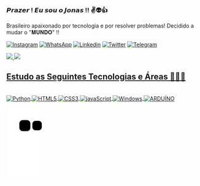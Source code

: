 ### 𝙋𝙧𝙖𝙯𝙚𝙧 ! 𝙀𝙪 𝙨𝙤𝙪 𝙤 𝙅𝙤𝙣𝙖𝙨 !! ✌️👽👍
Brasileiro apaixonado por tecnologia e por resolver problemas! Decidido a mudar o "𝐌𝐔𝐍𝐃𝐎" !!

[![Instagram](https://img.shields.io/badge/Instagram-E4405F?style=for-the-badge&logo=instagram&logoColor=white)](https://www.instagram.com/jot4_7bb/)
[![WhatsApp](https://img.shields.io/badge/WhatsApp-25D366?style=for-the-badge&logo=whatsapp&logoColor=white)](https://api.whatsapp.com/send?phone=5551996102246)
[![Linkedin](https://img.shields.io/badge/LinkedIn-0077B5?style=for-the-badge&logo=linkedin&logoColor=white)](https://www.linkedin.com/in/jonas-rambo-9a14a01a3/)
[![Twitter](https://img.shields.io/badge/Twitter-1DA1F2?style=for-the-badge&logo=twitter&logoColor=white)](https://twitter.com/EuOJonas)
[![Telegram](https://img.shields.io/badge/Telegram-2CA5E0?style=for-the-badge&logo=telegram&logoColor=white)](https://t.me/jot4_7bb)

<div>
  <a href="https://github.com/EuJonass">
  <img height="190em" src="https://github-readme-stats.vercel.app/api?username=EuJonass&show_icons=true&theme=radical"/>
  <img height="190em" src="https://github-readme-stats.vercel.app/api/top-langs/?username=EuJonass&theme=radical")]("https://github.com/anuraghazra/github-readme-stats"/>
</div>

## Estudo as Seguintes Tecnologias e Áreas 👨‍💻📓
<div style="display: inline_blocl"><br/>
    <img align="center"
    alt="Python" src="https://img.shields.io/badge/Python-3776AB?style=for-the-badge&logo=python&logoColor=white">
    <img align="center" alt="HTML5" src="https://img.shields.io/badge/HTML5-E34F26?style=for-the-badge&logo=html5&logoColor=white">
    <img align="center" alt="CSS3" src="https://img.shields.io/badge/CSS3-1572B6?style=for-the-badge&logo=css3&logoColor=white">
    <img align="center" alt="javaScript" src="https://img.shields.io/badge/JavaScript-F7DF1E?style=for-the-badge&logo=javascript&logoColor=black">
    <img align="center" alt="Windows" src="https://img.shields.io/badge/Windows-0078D6?style=for-the-badge&logo=windows&logoColor=white">
    <img align="center" alt="ARDUÍNO" src="https://img.shields.io/badge/Arduino-00979D?style=for-the-badge&logo=Arduino&logoColor=white">
  
</div>
    
![snake gif](https://github.com/EuJonass/EuJonass/blob/output/github-contribution-grid-snake.svg)
